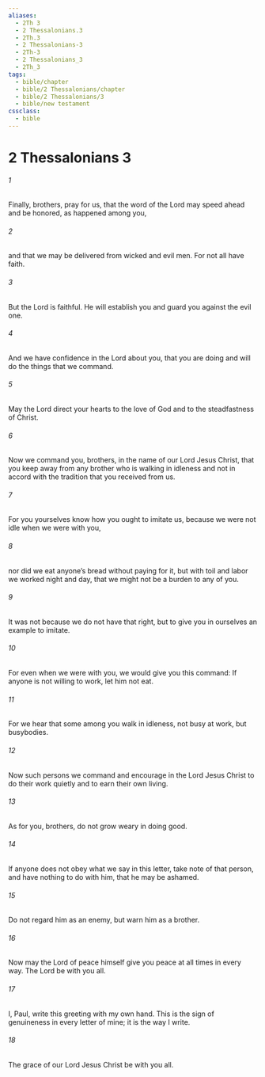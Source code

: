 ```yaml
---
aliases:
  - 2Th 3
  - 2 Thessalonians.3
  - 2Th.3
  - 2 Thessalonians-3
  - 2Th-3
  - 2 Thessalonians_3
  - 2Th_3
tags:
  - bible/chapter
  - bible/2 Thessalonians/chapter
  - bible/2 Thessalonians/3
  - bible/new testament
cssclass:
  - bible
---
```


# 2 Thessalonians 3

###### 1
Finally, brothers,  pray for us, that the word of the Lord may speed ahead and be honored, as happened among you,
###### 2
and that we may be delivered from wicked and evil men. For not all have faith.
###### 3
But the Lord is faithful. He will establish you and guard you against the evil one.
###### 4
And we have confidence in the Lord about you, that you are doing and will do the things that we command.
###### 5
May the Lord direct your hearts to the love of God and to the steadfastness of Christ.
###### 6
Now we command you, brothers, in the name of our Lord Jesus Christ, that you keep away from any brother who is walking in idleness and not in accord with the tradition that you received from us.
###### 7
For you yourselves know how you ought to imitate us, because we were not idle when we were with you,
###### 8
nor did we eat anyone’s bread without paying for it, but with toil and labor we worked night and day, that we might not be a burden to any of you.
###### 9
It was not because we do not have that right, but to give you in ourselves an example to imitate.
###### 10
For even when we were with you, we would give you this command: If anyone is not willing to work, let him not eat.
###### 11
For we hear that some among you walk in idleness, not busy at work, but busybodies.
###### 12
Now such persons we command and encourage in the Lord Jesus Christ to do their work quietly and to earn their own living.
###### 13
As for you, brothers, do not grow weary in doing good.
###### 14
If anyone does not obey what we say in this letter, take note of that person, and have nothing to do with him, that he may be ashamed.
###### 15
Do not regard him as an enemy, but warn him as a brother.
###### 16
Now may the Lord of peace himself give you peace at all times in every way. The Lord be with you all.
###### 17
I, Paul, write this greeting with my own hand. This is the sign of genuineness in every letter of mine; it is the way I write.
###### 18
The grace of our Lord Jesus Christ be with you all.


